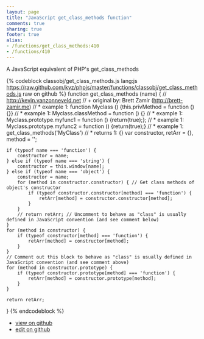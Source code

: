 ```yaml
---
layout: page
title: "JavaScript get_class_methods function"
comments: true
sharing: true
footer: true
alias:
- /functions/get_class_methods:410
- /functions/410
---
```

A JavaScript equivalent of PHP's get_class_methods

{% codeblock classobj/get_class_methods.js lang:js https://raw.github.com/kvz/phpjs/master/functions/classobj/get_class_methods.js raw on github %}
function get_class_methods (name) {
    // http://kevin.vanzonneveld.net
    // +   original by: Brett Zamir (http://brett-zamir.me)
    // *     example 1: function Myclass () {this.privMethod = function (){}}
    // *     example 1: Myclass.classMethod = function () {}
    // *     example 1: Myclass.prototype.myfunc1 = function () {return(true);};
    // *     example 1: Myclass.prototype.myfunc2 = function () {return(true);}
    // *     example 1: get_class_methods('MyClass')
    // *     returns 1: {}
    var constructor, retArr = {},
        method = '';

    if (typeof name === 'function') {
        constructor = name;
    } else if (typeof name === 'string') {
        constructor = this.window[name];
    } else if (typeof name === 'object') {
        constructor = name;
        for (method in constructor.constructor) { // Get class methods of object's constructor
            if (typeof constructor.constructor[method] === 'function') {
                retArr[method] = constructor.constructor[method];
            }
        }
        // return retArr; // Uncomment to behave as "class" is usually defined in JavaScript convention (and see comment below)
    }
    for (method in constructor) {
        if (typeof constructor[method] === 'function') {
            retArr[method] = constructor[method];
        }
    }
    // Comment out this block to behave as "class" is usually defined in JavaScript convention (and see comment above)
    for (method in constructor.prototype) {
        if (typeof constructor.prototype[method] === 'function') {
            retArr[method] = constructor.prototype[method];
        }
    }

    return retArr;
}
{% endcodeblock %}

 - [view on github](https://github.com/kvz/phpjs/blob/master/functions/classobj/get_class_methods.js)
 - [edit on github](https://github.com/kvz/phpjs/edit/master/functions/classobj/get_class_methods.js)
